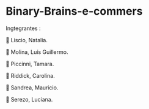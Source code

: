 # Binary-Brains-e-commers

Ingtegrantes : 

🧠 Liscio, Natalia.

🧠 Molina, Luís Guillermo.

🧠 Piccinni, Tamara.

🧠 Riddick, Carolina.

🧠 Sandrea, Mauricio.

🧠 Serezo, Luciana.
